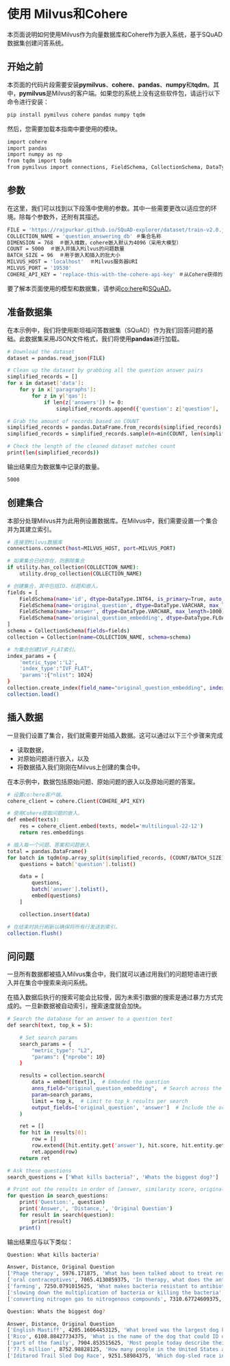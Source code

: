 使用 Milvus和Cohere
===


本页面说明如何使用Milvus作为向量数据库和Cohere作为嵌入系统，基于SQuAD数据集创建问答系统。

开始之前
---------

本页面的代码片段需要安装**pymilvus**、**cohere**、**pandas**、**numpy**和**tqdm**。其中，**pymilvus**是Milvus的客户端。如果您的系统上没有这些软件包，请运行以下命令进行安装：

```bash
pip install pymilvus cohere pandas numpy tqdm

```

然后，您需要加载本指南中要使用的模块。

```bash
import cohere
import pandas
import numpy as np
from tqdm import tqdm
from pymilvus import connections, FieldSchema, CollectionSchema, DataType, Collection, utility

```

参数
----------

在这里，我们可以找到以下段落中使用的参数。其中一些需要更改以适应您的环境。除每个参数外，还附有其描述。

```bash
FILE = 'https://rajpurkar.github.io/SQuAD-explorer/dataset/train-v2.0.json'  ＃SQuAD数据集的URL
COLLECTION_NAME = 'question_answering_db' ＃集合名称
DIMENSION = 768  ＃嵌入维数，cohere嵌入默认为4096（采用大模型）
COUNT = 5000  ＃嵌入并插入Milvus的问题数量
BATCH_SIZE = 96  ＃用于嵌入和插入的批大小
MILVUS_HOST = 'localhost'  ＃Milvus服务器URI
MILVUS_PORT = '19530'
COHERE_API_KEY = 'replace-this-with-the-cohere-api-key' ＃从Cohere获得的API密钥

```

要了解本页面使用的模型和数据集，请参阅[co:here](https://cohere.ai/)和[SQuAD](https://rajpurkar.github.io/SQuAD-explorer/)。

准备数据集
-------------------

在本示例中，我们将使用斯坦福问答数据集（SQuAD）作为我们回答问题的基础。此数据集采用JSON文件格式，我们将使用**pandas**进行加载。

```bash
# Download the dataset
dataset = pandas.read_json(FILE)

# Clean up the dataset by grabbing all the question answer pairs
simplified_records = []
for x in dataset['data']:
    for y in x['paragraphs']:
        for z in y['qas']:
            if len(z['answers']) != 0:
                simplified_records.append({'question': z['question'], 'answer': z['answers'][0]['text']})

# Grab the amount of records based on COUNT
simplified_records = pandas.DataFrame.from_records(simplified_records)
simplified_records = simplified_records.sample(n=min(COUNT, len(simplified_records)), random_state = 42)

# Check the length of the cleaned dataset matches count
print(len(simplified_records))

```

输出结果应为数据集中记录的数量。

```bash
5000

```

创建集合
-------------------

本部分处理Milvus并为此用例设置数据库。在Milvus中，我们需要设置一个集合并为其建立索引。

```bash
# 连接至Milvus数据库
connections.connect(host=MILVUS_HOST, port=MILVUS_PORT)

# 如果集合已经存在，则删除集合
if utility.has_collection(COLLECTION_NAME):
    utility.drop_collection(COLLECTION_NAME)

# 创建集合，其中包括ID、标题和嵌入。
fields = [
    FieldSchema(name='id', dtype=DataType.INT64, is_primary=True, auto_id=True),
    FieldSchema(name='original_question', dtype=DataType.VARCHAR, max_length=1000),
    FieldSchema(name='answer', dtype=DataType.VARCHAR, max_length=1000),
    FieldSchema(name='original_question_embedding', dtype=DataType.FLOAT_VECTOR, dim=DIMENSION)
]
schema = CollectionSchema(fields=fields)
collection = Collection(name=COLLECTION_NAME, schema=schema)

# 为集合创建IVF_FLAT索引。
index_params = {
    'metric_type':'L2',
    'index_type':"IVF_FLAT",
    'params':{"nlist": 1024}
}
collection.create_index(field_name="original_question_embedding", index_params=index_params)
collection.load()

```

插入数据
-----------

一旦我们设置了集合，我们就需要开始插入数据。这可以通过以下三个步骤来完成

* 读取数据，
* 对原始问题进行嵌入，以及
* 将数据插入我们刚刚在Milvus上创建的集合中。

在本示例中，数据包括原始问题、原始问题的嵌入以及原始问题的答案。

```bash
# 设置co:here客户端。
cohere_client = cohere.Client(COHERE_API_KEY)

# 使用Cohere提取问题的嵌入。
def embed(texts):
    res = cohere_client.embed(texts, model='multilingual-22-12')
    return res.embeddings

# 插入每一个问题、答案和问题嵌入
total = pandas.DataFrame()
for batch in tqdm(np.array_split(simplified_records, (COUNT/BATCH_SIZE) + 1)):
    questions = batch['question'].tolist()

    data = [
        questions,
        batch['answer'].tolist(),
        embed(questions)      
    ]

    collection.insert(data)

# 在结束时执行刷新以确保将所有行发送到索引。
collection.flush()

```

问问题
-------------

一旦所有数据都被插入Milvus集合中，我们就可以通过用我们的问题短语进行嵌入并在集合中搜索来询问系统。

在插入数据后执行的搜索可能会比较慢，因为未索引数据的搜索是通过暴力方式完成的。一旦新数据被自动索引，搜索速度就会加快。

```bash
# Search the database for an answer to a question text
def search(text, top_k = 5):

    # Set search params 
    search_params = {
        "metric_type": "L2",
        "params": {"nprobe": 10}
    }

    results = collection.search(
        data = embed([text]),  # Embeded the question
        anns_field="original_question_embedding",  # Search across the original original question embeddings
        param=search_params,
        limit = top_k,  # Limit to top_k results per search
        output_fields=['original_question', 'answer']  # Include the original question and answer in the result
    )

    ret = []
    for hit in results[0]:
        row = []
        row.extend([hit.entity.get('answer'), hit.score, hit.entity.get('original_question') ])  # Get the answer, distance, and original question for the results
        ret.append(row)
    return ret

# Ask these questions
search_questions = ['What kills bacteria?', 'Whats the biggest dog?']

# Print out the results in order of [answer, similarity score, original question]
for question in search_questions:
    print('Question:', question)
    print('Answer,', 'Distance,', 'Original Question')
    for result in search(question):
        print(result)
    print()

```

输出结果应与以下类似：

```bash
Question: What kills bacteria?

Answer, Distance, Original Question
['Phage therapy', 5976.171875, 'What has been talked about to treat resistant bacteria?']
['oral contraceptives', 7065.4130859375, 'In therapy, what does the antibacterial interact with?']
['farming', 7250.0791015625, 'What makes bacteria resistant to antibiotic treatment?']
['slowing down the multiplication of bacteria or killing the bacteria', 7291.306640625, 'How do antibiotics work?']
['converting nitrogen gas to nitrogenous compounds', 7310.67724609375, 'What do bacteria do in soil?']

Question: Whats the biggest dog?

Answer, Distance, Original Question
['English Mastiff', 4205.16064453125, 'What breed was the largest dog known to have lived?']
['Rico', 6108.88427734375, 'What is the name of the dog that could ID over 200 things?']
['part of the family', 7904.853515625, 'Most people today describe their dogs as what?']
['77.5 million', 8752.98828125, 'How many people in the United States are said to own dog?']
['Iditarod Trail Sled Dog Race', 9251.58984375, 'Which dog-sled race in Alaska is the most famous?']

```
